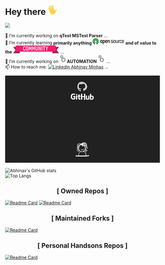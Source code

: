 <!-- ### Hi there 👋

**abhinavminhas/abhinavminhas** is a ✨ _special_ ✨ repository because its `README.md` (this file) appears on your GitHub profile.

Here are some ideas to get you started:

- 🔭 I’m currently working on ...
- 🌱 I’m currently learning ...
- 👯 I’m looking to collaborate on ...
- 🤔 I’m looking for help with ...
- 💬 Ask me about ...
- 📫 How to reach me: ...
- 😄 Pronouns: ...
- ⚡ Fun fact: ...

-->

# Hey there <img src="images\image1.gif" width="35px"></img>

![](https://visitor-badge.glitch.me/badge?page_id=abhinavminhas.abhinavminhas)
<!-- <a href = "https://www.linkedin.com/in/abhinav-minhas-46226310/"> <img src="https://i.stack.imgur.com/gVE0j.png" width="20px" /> </a>  -->

🔭 I’m currently working on <b>qTest MSTest Parser</b> ...  
🌱 I’m currently learning <b>primarily anything <img src="images\image3.png" width="20px" /> <img src="images\image4.png" width="80px" /> and of value to the <img src="images\image5.png" width="150px" /></b> ...  
🔭 I’m currently working on<img src="images\image2.gif" width="28px" />**AUTOMATION**<img src="images\image2.gif" width="28px" /> ...  
📫 How to reach me: [![Linkedin](https://i.stack.imgur.com/gVE0j.png) Abhinav Minhas](https://www.linkedin.com/in/abhinav-minhas-46226310/)  ...  

<p align="center"> <img alt="GIF" src="images\animation1.gif?raw=true" width="540px" /> </p>

![Abhinav's GitHub stats](https://github-readme-stats.vercel.app/api?username=abhinavminhas&theme=great-gatsby&show_icons=true&include_all_commits=true&count_private=true&hide=contribs)  
![Top Langs](https://github-readme-stats.vercel.app/api/top-langs/?username=abhinavminhas&theme=default&layout=compact)  

<h2 align="center"> [ Owned Repos ] </h2>

[![Readme Card](https://github-readme-stats.vercel.app/api/pin/?username=abhinavminhas&theme=vision-friendly-dark&card_width=10&show_owner=abhinavminhas&repo=qtest-mstest-parser)](https://github.com/abhinavminhas/qtest-mstest-parser)
[![Readme Card](https://github-readme-stats.vercel.app/api/pin/?username=abhinavminhas&theme=vision-friendly-dark&card_width=10&show_owner=abhinavminhas&repo=handson-testcafe)](https://github.com/abhinavminhas/handson-testcafe)

<h2 align="center"> [ Maintained Forks ] </h2>

[![Readme Card](https://github-readme-stats.vercel.app/api/pin/?username=abhinavminhas&theme=maroongold&repo=trxer)](https://github.com/abhinavminhas/trxer)

<h2 align="center"> [ Personal Handsons Repos ] </h2>

[![Readme Card](https://github-readme-stats.vercel.app/api/pin/?username=abhinavminhas&theme=github_dark&show_owner=abhinavminhas&repo=handson-testcafe)](https://github.com/abhinavminhas/handson-testcafe)
